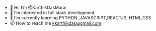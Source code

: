 - 👋 Hi, I’m @KarthikDasMarar
- 👀 I’m interested in full stack development
- 🌱 I’m currently learning PYTHON ,JAVASCRIPT,REACTJS, HTML,CSS
- 📫 How to reach me kkarthikdas@gmail.com

<!---
KarthikDasMarar/KarthikDasMarar is a ✨ special ✨ repository because its `README.md` (this file) appears on your GitHub profile.
You can click the Preview link to take a look at your changes.
--->
